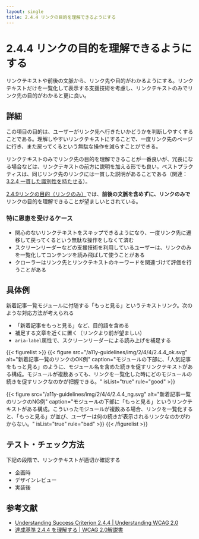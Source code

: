 ```yaml
---
layout: single
title: 2.4.4 リンクの目的を理解できるようにする
---
```


# 2.4.4 リンクの目的を理解できるようにする

リンクテキストや前後の文脈から、リンク先や目的がわかるようにする。リンクテキストだけを一覧化して表示する支援技術を考慮し、リンクテキストのみでリンク先の目的がわかると更に良い。

## 詳細

この項目の目的は、ユーザーがリンク先へ行きたいかどうかを判断しやすくすることである。理解しやすいリンクテキストにすることで、一度リンク先のページに行き、また戻ってくるという無駄な操作を減らすことができる。

リンクテキストのみでリンク先の目的を理解できることが一番良いが、冗長になる場合などは、リンクテキストの前方に説明を加える形でも良い。ベストプラクティスは、同じリンク先のリンクには一貫した説明があることである（関連：[3.2.4 一貫した識別性を持たせる](/a11y-guidelines/3/2/4/)）。

[2.4.9リンクの目的（リンクのみ）](https://waic.jp/docs/UNDERSTANDING-WCAG20/navigation-mechanisms-link.html)では、**前後の文脈を含めずに、リンクのみで**リンクの目的を理解できることが望ましいとされている。


### 特に恩恵を受けるケース

- 関心のないリンクテキストをスキップできるようになり、一度リンク先に遷移して戻ってくるという無駄な操作をしなくて済む
- スクリーンリーダーなどの支援技術を利用しているユーザーは、リンクのみを一覧化してコンテンツを読み飛ばして使うことがある
- クローラーはリンク先とリンクテキストのキーワードを関連づけて評価を行うことがある

## 具体例

新着記事一覧モジュールに付随する「もっと見る」というテキストリンク。次のような対応方法が考えられる

- 「新着記事をもっと見る」など、目的語を含める
- 補足する文章を近くに置く（リンクより前が望ましい）
- `aria-label`属性で、スクリーンリーダーによる読み上げを補足する

{{< figurelist >}}
  {{< figure
    src="/a11y-guidelines/img/2/4/4/2.4.4_ok.svg"
    alt="新着記事一覧のリンクのOK例"
    caption="モジュールの下部に、「人気記事をもっと見る」のように、モジュール名を含めた続きを促すリンクテキストがある構成。モジュールが複数あっても、リンクを一覧化した時にどのモジュールの続きを促すリンクなのかが把握できる。"
    isList="true"
    rule="good" >}}

  {{< figure
    src="/a11y-guidelines/img/2/4/4/2.4.4_ng.svg"
    alt="新着記事一覧のリンクのNG例"
    caption="モジュールの下部に「もっと見る」というリンクテキストがある構成。こういったモジュールが複数ある場合、リンクを一覧化すると、「もっと見る」が並び、ユーザーは何の続きが表示されるリンクなのかがわからない。"
    isList="true"
    rule="bad" >}}
{{< /figurelist >}}

## テスト・チェック方法

下記の段階で、リンクテキストが適切か確認する

- 企画時
- デザインレビュー
- 実装後

## 参考文献

- [Understanding Success Criterion 2.4.4 | Understanding WCAG 2.0](https://www.w3.org/TR/UNDERSTANDING-WCAG20/navigation-mechanisms-refs.html)
- [達成基準 2.4.4 を理解する | WCAG 2.0解説書](https://waic.jp/docs/UNDERSTANDING-WCAG20/navigation-mechanisms-refs.html)
